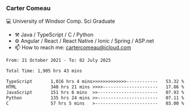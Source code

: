 ### Carter Comeau

💻 University of Windsor Comp. Sci Graduate

- ⚒️ Java / TypeScript / C / Python
- ⚙️ Angular / React / React Native / Ionic / Spring / ASP.net
- 📫 How to reach me: cartercomeau@icloud.com

<!--START_SECTION:waka-->

```txt
From: 21 October 2021 - To: 02 July 2025

Total Time: 1,905 hrs 43 mins

TypeScript       1,016 hrs 4 mins>>>>>>>>>>>>>------------   53.32 %
HTML             340 hrs 21 mins >>>>---------------------   17.86 %
JavaScript       151 hrs 6 mins  >>-----------------------   07.93 %
Python           135 hrs 24 mins >>-----------------------   07.11 %
C                57 hrs 5 mins   >------------------------   03.00 %
```

<!--END_SECTION:waka-->
